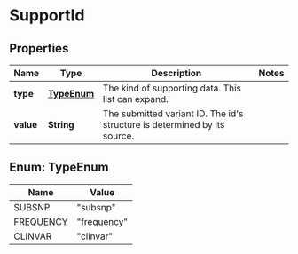 # SupportId

## Properties
Name | Type | Description | Notes
------------ | ------------- | ------------- | -------------
**type** | [**TypeEnum**](#TypeEnum) | The kind of supporting data. This list can expand. | 
**value** | **String** | The submitted variant ID. The id&#x27;s structure is determined by its source. | 

<a name="TypeEnum"></a>
## Enum: TypeEnum
Name | Value
---- | -----
SUBSNP | &quot;subsnp&quot;
FREQUENCY | &quot;frequency&quot;
CLINVAR | &quot;clinvar&quot;
